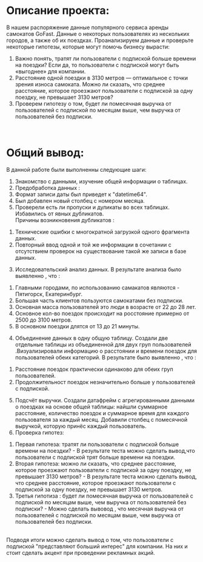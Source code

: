 # Описание проекта:
В нашем распоряжение данные популярного сервиса аренды самокатов GoFast. Данные о некоторых пользователях из нескольких городов, а также об их поездках. Проанализируем данные и проверьте некоторые гипотезы, которые могут помочь бизнесу вырасти:
1.  Важно понять, тратят ли пользователи с подпиской больше времени на поездки? Если да, то пользователи с подпиской могут быть «выгоднее» для компании. 
2. Расстояние одной поездки в 3130 метров — оптимальное с точки зрения износа самоката. Можно ли сказать, что среднее расстояние, которое проезжают пользователи с подпиской за одну поездку, не превышает 3130 метров? 
3. Проверем гипотезу о том, будет ли помесячная выручка от пользователей с подпиской по месяцам выше, чем выручка от пользователей без подписки. 
<br>

# Общий вывод:
В данной работе были выполненны следующие шаги:
1. Знакомство с данными, изучение общей информации о таблицах.
2. Предобработка данных :
 1. Формат записи даты был приведет к "datetime64".
 2. Был добавлен новый столбец с номером месяца.
 3. Проверели есть ли пропуски и дуликаты во всех таблицах. Избавились от явных дубликатов. <br>
 Причины возникновения дубликатов : <br>
1) Технические ошибки с многократной загрузкой одного фрагмента данных.<br>
2) Повторный ввод одной и той же информации в сочетании с отсутствием проверок на существование такой же записи в базе данных.<br>
3. Исследовательский анализ данных. В результате анализа было выявленно , что : <br>
1) Главными городами, по использованию самакатов являются - Пятигорск, Екатеринбург.<br>
2) Большая часть клиентов пользуются самокатами без подписки.<br>
3) Основная масса пользователей это люди в возрасте от 22 до 28 лет.<br>
4) Основное кол-во поездок происходит на росстояние примерно от 2500 до 3100 метров.<br>
5) В основном поездки длятся от 13 до 21 минуты.<br>
4. Объединение данных в одну общую таблицу. Создали две отдельные таблицы из объединенной для двух груп пользователей  .Визуализировали информацию о расстоянии и времени поездок для пользователей обеих категорий. В результате было выявленно , что :<br>
1) Расстояние поездок практически одинаково для обеих груп пользователей.<br>
2) Продолжительност поездок незначительно больше у пользователей с подпиской.<br>
5. Подсчёт выручки. Создали датафрейм с агрегированными данными о поездках на основе общей таблицы: найшли суммарное расстояние, количество поездок и суммарное время для каждого пользователя за каждый месяц. Добавили столбец с помесячной выручкой, которую принёс каждый пользователь.
6. Проверка гипотез:
1) Первая гипотеза: тратят ли пользователи с подпиской больше времени на поездки? - В результате теста можно сделать вывод,что пользователи с подпиской трят больше времени на поездки.
2) Вторая гипотеза: можно ли сказать, что среднее расстояние, которое проезжают пользователи с подпиской за одну поездку, не превышает 3130 метров? -  В результате теста можно сделать вывод, что среднее расстояние, которое проезжают пользователи с подпиской за одну поездку, не превышает 3130 метров.
3) Третья гипотиза : будет ли помесячная выручка от пользователей с подпиской по месяцам выше, чем выручка от пользователей без подписки? - Можно сделать вывовод , что месячная выручка от пользователей с подпиской по месяцам выше, чем выручка от пользователей без подписки. <br>
<br>
Подводя итоги можно сделать вывод о том, что пользователи с подпиской "представляют больший интерес" для компании. На них и стоит сделать акцент при проведении рекламных акций.
